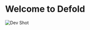 # Welcome to Defold

![Dev Shot](http://fallenangelsoftware.com/stuff/files/RedLightRacer/buildImages/RLR-PreAlpha1.png)
